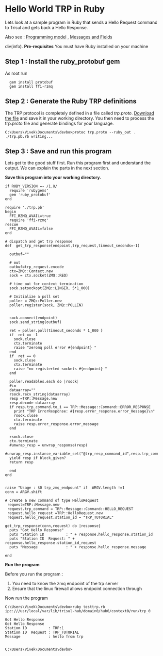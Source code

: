 # Hello World TRP in Ruby

Lets look at a sample program in Ruby that sends a Hello Request command
to Trisul and gets back a Hello Response.

Also see : [Programming model](trpprogmodel.html) , [Messages and
Fields](/docs/ref/trpproto.html)

div(info). **Pre-requisites** You must have Ruby installed on your
machine

## Step 1 : Install the ruby_protobuf gem

As root run

      gem install protobuf
      gem install ffi-rzmq

## Step 2 : Generate the Ruby TRP definitions

The TRP protocol is completely defined in a file called *trp.proto*.
[Download the file](/docs/ref/trpproto.html) and save it in your working
directory. You then need to process the trp.proto file and generate
bindings for your language.

    C:\Users\Vivek\Documents\devbo>protoc trp.proto --ruby_out .
    ./trp.pb.rb writing...

## Step 3 : Save and run this program

Lets get to the good stuff first. Run this program first and understand
the output. We can explain the parts in the next section.

**Save this program into your working directory.**

```language-ruby
if RUBY_VERSION =~ /1.8/
  require 'rubygems'
  gem 'ruby_protobuf'
end

require './trp.pb'
begin
  FFI_RZMQ_AVAIL=true
  require 'ffi-rzmq'
rescue
  FFI_RZMQ_AVAIL=false
end

# dispatch and get trp response
def  get_trp_response(endpoint,trp_request,timeout_seconds=-1)

  outbuf=""

  # out
  outbuf=trp_request.encode
  ctx=ZMQ::Context.new
  sock = ctx.socket(ZMQ::REQ)

  # time out for context termination
  sock.setsockopt(ZMQ::LINGER, 5*1_000)

  # Initialize a poll set
  poller = ZMQ::Poller.new
  poller.register(sock, ZMQ::POLLIN)


  sock.connect(endpoint)
  sock.send_string(outbuf)

  ret = poller.poll(timeout_seconds * 1_000 )
  if  ret == -1 
    sock.close
    ctx.terminate 
    raise "zeromq poll error #{endpoint} " 
  end
  if  ret == 0 
    sock.close
    ctx.terminate 
    raise "no registerted sockets #{endpoint} " 
  end

  poller.readables.each do |rsock|
  #in 
  dataarray=""
  rsock.recv_string(dataarray)
  resp =TRP::Message.new
  resp.decode dataarray
  if resp.trp_command.to_i == TRP::Message::Command::ERROR_RESPONSE
    print "TRP ErrorResponse: #{resp.error_response.error_message}\n"
    rsock.close
    ctx.terminate 
    raise resp.error_response.error_message
  end

  rsock.close
  ctx.terminate 
  #unwrap_resp = unwrap_response(resp)
  #unwrap_resp.instance_variable_set("@trp_resp_command_id",resp.trp_command.to_i)
  yield resp if block_given?
  return resp

  end
end


raise "Usage : $0 trp_zmq_endpount" if  ARGV.length !=1
conn = ARGV.shift

# create a new command of type HelloRequest
 request=TRP::Message.new
 request.trp_command = TRP::Message::Command::HELLO_REQUEST
 request.hello_request =TRP::HelloRequest.new
 request.hello_request.station_id = "TRP_TUTORIAL"

get_trp_response(conn,request) do |response|
  puts "Got Hello Response"
  puts "Station ID          : " + response.hello_response.station_id
  puts "Station ID  Request: " + response.hello_response.station_id_request
  puts "Message             : " + response.hello_response.message

end
```

**Run the program**

Before you run the program :

1. You need to know the zmq endpoint of the trp server
2. Ensure that the linux firewall allows endpoint connection through

Now run the program

    C:\Users\Vivek\Documents\devbo>ruby testtrp.rb ipc:///usr/local/var/lib/trisul-hub/domain0/hub0/context0/run/trp_0
    
    Got Hello Response
    Got Hello Response
    Station ID          : TRP:1 
    Station ID  Request : TRP_TUTORIAL
    Message             : hello from trp
    
    
    C:\Users\Vivek\Documents\devbo>
